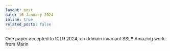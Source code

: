 ```yaml
---
layout: post
date: 16 January 2024
inline: true
related_posts: false
---
```


One paper accepted to ICLR 2024, on domain invariant SSL!! Amazing work from Marin 
